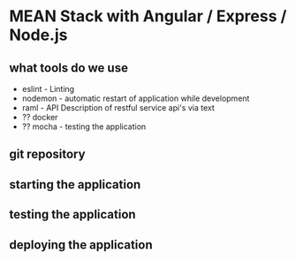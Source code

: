 # MEAN Stack with Angular / Express / Node.js

## what tools do we use

* eslint - Linting
* nodemon - automatic restart of application while development
* raml - API Description of restful service api's via text
* ?? docker
* ?? mocha - testing the application

## git repository


## starting the application

## testing the application

## deploying the application
